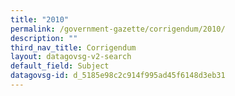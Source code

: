 ```yaml
---
title: "2010"
permalink: /government-gazette/corrigendum/2010/
description: ""
third_nav_title: Corrigendum
layout: datagovsg-v2-search
default_field: Subject
datagovsg-id: d_5185e98c2c914f995ad45f6148d3eb31
---
```

